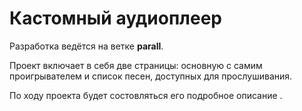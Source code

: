 # Кастомный аудиоплеер

Разработка ведётся на ветке **parall**.

Проект включает в себя две страницы: основную с самим проигрывателем и список песен, доступных для прослушивания.

По ходу проекта будет состовляться его подробное описание .
